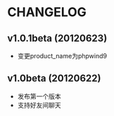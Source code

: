 CHANGELOG
=========================

v1.0.1beta (20120623)
-------------------------

*	变更product_name为phpwind9

v1.0beta (20120622)
-------------------------

*	发布第一个版本
*	支持好友间聊天


